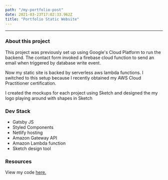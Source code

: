 ```yaml
---
path: "/my-portfolio-post"
date: 2021-03-23T17:02:33.962Z
title: "Portfolio Static Website"
---
```

---
### About this project
<p>This project was previously set up using Google's Cloud Platform to run the backend. The contact form invoked 
a firebase cloud function to send an email when triggered by database write event.</p> 

<p>Now my static site is backed by serverless aws lambda functions. I switched to this setup because I recently obtained my AWS Cloud Practitioner certification.</p>

<p>I created the mockups for each project using Sketch and designed the my logo playing around with 
shapes in Sketch</p>

### Dev Stack
- Gatsby JS
- Styled Components
- Netlify hosting
- Amazon Gateway API
- Amazon Lambda function
- Sketch design tool

### Resources
View my code [here.](https://github.com/Sasheem/sasheem-dev-portfolio)

 